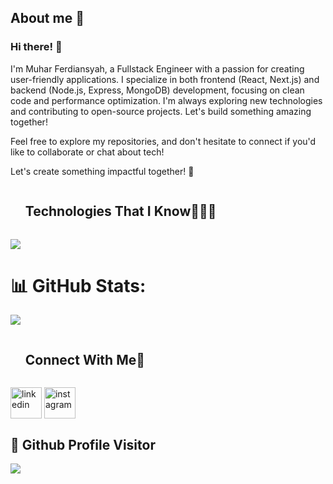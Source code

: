 ## About me 👋
### Hi there! 👋

I'm Muhar Ferdiansyah, a Fullstack Engineer with a passion for creating user-friendly applications. I specialize in both frontend (React, Next.js) and backend (Node.js, Express, MongoDB) development, focusing on clean code and performance optimization. I'm always exploring new technologies and contributing to open-source projects. Let's build something amazing together!

Feel free to explore my repositories, and don't hesitate to connect if you'd like to collaborate or chat about tech!

Let's create something impactful together! 🚀

<!--h1 without bottom border-->
<div id="user-content-toc">
  <ul align="left">
    <summary><h2 style="display: inline-block">Technologies That I Know👨🏻‍💻</h2></summary>
  </ul>
</div>
<!--tech stack icons-->
<p align="left">
  <a href="https://skillicons.dev">
    <img src="https://skillicons.dev/icons?i=git,cpp,css,discord,express,figma,firebase,github,html,java,js,materialui,nginx,mongodb,mysql,nextjs,nodejs,postman,py,react,redux,tailwind,ts,vscode," />
  </a>
</p>

# 📊 GitHub Stats:
![](https://github-readme-streak-stats.herokuapp.com/?user=muhar05&theme=tokyonight&hide_border=false)

<!-- Connect with me -->
<!--h2 without bottom border-->
<div id="user-content-toc">
  <ul align="left">
    <summary><h2 style="display: inline-block">Connect With Me🤝</h2></summary>
  </ul>
</div>

<!--icons and links-->
<p align="left">
<a href="https://www.linkedin.com/in/muhar-ferdiansyah-b44161291/" target="blank"><img align="center" src="https://user-images.githubusercontent.com/88904952/234979284-68c11d7f-1acc-4f0c-ac78-044e1037d7b0.png" alt="linkedin" height="50" width="50" /></a>
<a href="https://www.instagram.com/zx.harr/" target="blank"><img align="center" src="https://user-images.githubusercontent.com/88904952/234981169-2dd1e58f-4b7e-468c-8213-034ba62156c3.png" alt="instagram" height="50" width="50" /></a>
</p>

## 👀 Github Profile Visitor
[![](https://visitcount.itsvg.in/api?id=muhar05&icon=1&color=6)](https://visitcount.itsvg.in)
